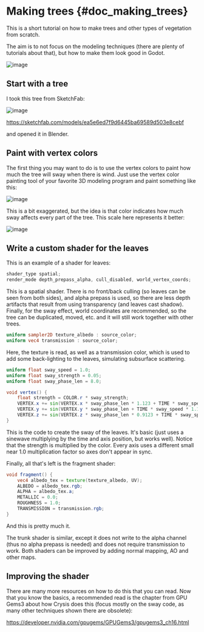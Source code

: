 # Making trees {#doc_making_trees}

This is a short tutorial on how to make trees and other types of
vegetation from scratch.

The aim is to not focus on the modeling techniques (there are plenty of
tutorials about that), but how to make them look good in Godot.

![image](img/tree_sway.gif)

## Start with a tree

I took this tree from SketchFab:

![image](img/tree_base.png)

<https://sketchfab.com/models/ea5e6ed7f9d6445ba69589d503e8cebf>

and opened it in Blender.

## Paint with vertex colors

The first thing you may want to do is to use the vertex colors to paint
how much the tree will sway when there is wind. Just use the vertex
color painting tool of your favorite 3D modeling program and paint
something like this:

![image](img/tree_vertex_paint.png)

This is a bit exaggerated, but the idea is that color indicates how much
sway affects every part of the tree. This scale here represents it
better:

![image](img/tree_gradient.png)

## Write a custom shader for the leaves

This is an example of a shader for leaves:

``` glsl
shader_type spatial;
render_mode depth_prepass_alpha, cull_disabled, world_vertex_coords;
```

This is a spatial shader. There is no front/back culling (so leaves can
be seen from both sides), and alpha prepass is used, so there are less
depth artifacts that result from using transparency (and leaves cast
shadow). Finally, for the sway effect, world coordinates are
recommended, so the tree can be duplicated, moved, etc. and it will
still work together with other trees.

``` glsl
uniform sampler2D texture_albedo : source_color;
uniform vec4 transmission : source_color;
```

Here, the texture is read, as well as a transmission color, which is
used to add some back-lighting to the leaves, simulating subsurface
scattering.

``` glsl
uniform float sway_speed = 1.0;
uniform float sway_strength = 0.05;
uniform float sway_phase_len = 8.0;

void vertex() {
    float strength = COLOR.r * sway_strength;
    VERTEX.x += sin(VERTEX.x * sway_phase_len * 1.123 + TIME * sway_speed) * strength;
    VERTEX.y += sin(VERTEX.y * sway_phase_len + TIME * sway_speed * 1.12412) * strength;
    VERTEX.z += sin(VERTEX.z * sway_phase_len * 0.9123 + TIME * sway_speed * 1.3123) * strength;
}
```

This is the code to create the sway of the leaves. It\'s basic (just
uses a sinewave multiplying by the time and axis position, but works
well). Notice that the strength is multiplied by the color. Every axis
uses a different small near 1.0 multiplication factor so axes don\'t
appear in sync.

Finally, all that\'s left is the fragment shader:

``` glsl
void fragment() {
    vec4 albedo_tex = texture(texture_albedo, UV);
    ALBEDO = albedo_tex.rgb;
    ALPHA = albedo_tex.a;
    METALLIC = 0.0;
    ROUGHNESS = 1.0;
    TRANSMISSION = transmission.rgb;
}
```

And this is pretty much it.

The trunk shader is similar, except it does not write to the alpha
channel (thus no alpha prepass is needed) and does not require
transmission to work. Both shaders can be improved by adding normal
mapping, AO and other maps.

## Improving the shader

There are many more resources on how to do this that you can read. Now
that you know the basics, a recommended read is the chapter from GPU
Gems3 about how Crysis does this (focus mostly on the sway code, as many
other techniques shown there are obsolete):

<https://developer.nvidia.com/gpugems/GPUGems3/gpugems3_ch16.html>
